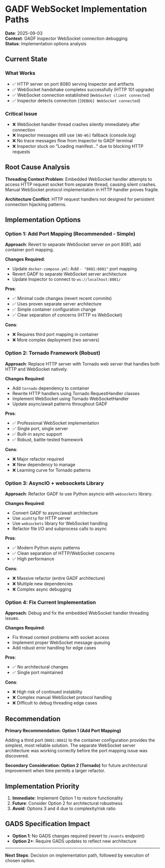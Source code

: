 # GADF WebSocket Implementation Paths

**Date**: 2025-09-03  
**Context**: GADF Inspector WebSocket connection debugging  
**Status**: Implementation options analysis  

## Current State

### What Works
- ✅ HTTP server on port 8080 serving Inspector and artifacts
- ✅ WebSocket handshake completes successfully (HTTP 101 upgrade)
- ✅ WebSocket connection established (`WebSocket client connected`)
- ✅ Inspector detects connection (`[DEBUG] WebSocket connected`)

### Critical Issue
- ❌ WebSocket handler thread crashes silently immediately after connection
- ❌ Inspector messages still use `[NO-WS]` fallback (console.log)
- ❌ No trace messages flow from Inspector to GADF terminal
- ❌ Inspector stuck on "Loading manifest..." due to blocking HTTP requests

## Root Cause Analysis

**Threading Context Problem**: Embedded WebSocket handler attempts to access HTTP request socket from separate thread, causing silent crashes. Manual WebSocket protocol implementation in HTTP handler proves fragile.

**Architecture Conflict**: HTTP request handlers not designed for persistent connection hijacking patterns.

## Implementation Options

### Option 1: Add Port Mapping (Recommended - Simple)

**Approach**: Revert to separate WebSocket server on port 8081, add container port mapping.

**Changes Required**:
- Update `docker-compose.yml`: Add `- "8081:8081"` port mapping
- Revert GADF to separate WebSocket server architecture 
- Update Inspector to connect to `ws://localhost:8081/`

**Pros**:
- ✅ Minimal code changes (revert recent commits)
- ✅ Uses proven separate server architecture
- ✅ Simple container configuration change
- ✅ Clear separation of concerns (HTTP vs WebSocket)

**Cons**:
- ❌ Requires third port mapping in container
- ❌ More complex deployment (two servers)

### Option 2: Tornado Framework (Robust)

**Approach**: Replace HTTP server with Tornado web server that handles both HTTP and WebSocket natively.

**Changes Required**:
- Add `tornado` dependency to container
- Rewrite HTTP handlers using Tornado RequestHandler classes
- Implement WebSocket using Tornado WebSocketHandler
- Update async/await patterns throughout GADF

**Pros**:
- ✅ Professional WebSocket implementation
- ✅ Single port, single server
- ✅ Built-in async support
- ✅ Robust, battle-tested framework

**Cons**:
- ❌ Major refactor required
- ❌ New dependency to manage
- ❌ Learning curve for Tornado patterns

### Option 3: AsyncIO + websockets Library

**Approach**: Refactor GADF to use Python asyncio with `websockets` library.

**Changes Required**:
- Convert GADF to async/await architecture
- Use `aiohttp` for HTTP server
- Use `websockets` library for WebSocket handling
- Refactor file I/O and subprocess calls to async

**Pros**:
- ✅ Modern Python async patterns
- ✅ Clean separation of HTTP/WebSocket concerns
- ✅ High performance

**Cons**:
- ❌ Massive refactor (entire GADF architecture)
- ❌ Multiple new dependencies
- ❌ Complex async debugging

### Option 4: Fix Current Implementation

**Approach**: Debug and fix the embedded WebSocket handler threading issues.

**Changes Required**:
- Fix thread context problems with socket access
- Implement proper WebSocket message queuing
- Add robust error handling for edge cases

**Pros**:
- ✅ No architectural changes
- ✅ Single port maintained

**Cons**:
- ❌ High risk of continued instability
- ❌ Complex manual WebSocket protocol handling
- ❌ Difficult to debug threading edge cases

## Recommendation

**Primary Recommendation: Option 1 (Add Port Mapping)**

Adding a third port (`8081:8081`) to the container configuration provides the simplest, most reliable solution. The separate WebSocket server architecture was working correctly before the port mapping issue was discovered.

**Secondary Consideration: Option 2 (Tornado)** for future architectural improvement when time permits a larger refactor.

## Implementation Priority

1. **Immediate**: Implement Option 1 to restore functionality
2. **Future**: Consider Option 2 for architectural robustness
3. **Avoid**: Options 3 and 4 due to complexity/risk ratio

## GADS Specification Impact

- **Option 1**: No GADS changes required (revert to `/events` endpoint)
- **Option 2+**: Require GADS updates to reflect new architecture

---

**Next Steps**: Decision on implementation path, followed by execution of chosen option.